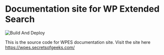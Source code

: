 # Documentation site for WP Extended Search

![Build And Deploy](https://github.com/5um17/wpes-docs/actions/workflows/deploy.yml/badge.svg?branch=main)

This is the source code for WPES documentation site.
Visit the site here https://wpes.secretsofgeeks.com/
